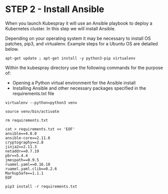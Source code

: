 # STEP 2 - Install Ansible

When you launch Kubespray it will use an Ansible playbook to deploy a Kubernetes cluster.  In this step we will install Ansible.

Depending on your operating system it may be necessary to install OS patches, pip3, and virtualenv.  Example steps for a Ubuntu OS are detailed below.

```
apt-get update ; apt-get install -y python3-pip virtualenv
```

Within the kubespray directory use the following commands for the purpose of:

* Opening a Python virtual environment for the Ansible install
* Installing Ansible and other necessary packages specified in the requirements.txt file

```
virtualenv --python=python3 venv

source venv/bin/activate

rm requirements.txt

cat > requirements.txt << 'EOF'
ansible==4.8.0
ansible-core==2.11.6
cryptography==2.8
jinja2==2.11.3
netaddr==0.7.19
pbr==5.4.4
jmespath==0.9.5
ruamel.yaml==0.16.10
ruamel.yaml.clib==0.2.6
MarkupSafe==1.1.1
EOF

pip3 install -r requirements.txt
```
